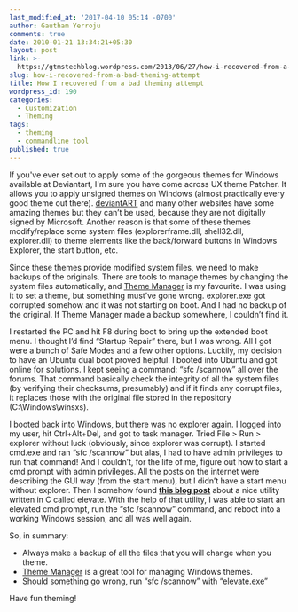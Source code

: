 ```yaml
---
last_modified_at: '2017-04-10 05:14 -0700'
author: Gautham Yerroju
comments: true
date: 2010-01-21 13:34:21+05:30
layout: post
link: >-
  https://gtmstechblog.wordpress.com/2013/06/27/how-i-recovered-from-a-bad-theming-attempt/
slug: how-i-recovered-from-a-bad-theming-attempt
title: How I recovered from a bad theming attempt
wordpress_id: 190
categories:
  - Customization
  - Theming
tags:
  - theming
  - commandline tool
published: true
---
```


If you've ever set out to apply some of the gorgeous themes for Windows available at Deviantart, I'm sure you have come across UX theme Patcher. It allows you to apply unsigned themes on Windows (almost practically every good theme out there). [deviantART](http://browse.deviantart.com/customization/skins/windows7/visualstyle/ "Visual Styles for Windows 7 at deviantART") and many other websites have some amazing themes but they can’t be used, because they are not digitally signed by Microsoft. Another reason is that some of these themes modify/replace some system files (explorerframe.dll, shell32.dll, explorer.dll) to theme elements like the back/forward buttons in Windows Explorer, the start button, etc.

Since these themes provide modified system files, we need to make backups of the originals. There are tools to manage themes by changing the system files automatically, and [Theme Manager](http://bickelk.deviantart.com/art/Theme-Manager-Windows-7-176165228 "Theme Manager for WIndows 7 by bicklec at deviantART") is my favourite. I was using it to set a theme, but something must’ve gone wrong. explorer.exe got corrupted somehow and it was not starting on boot. And I had no backup of the original. If Theme Manager made a backup somewhere, I couldn’t find it.

I restarted the PC and hit F8 during boot to bring up the extended boot menu. I thought I’d find “Startup Repair” there, but I was wrong. All I got were a bunch of Safe Modes and a few other options. Luckily, my decision to have an Ubuntu dual boot proved helpful. I booted into Ubuntu and got online for solutions. I kept seeing a command: “sfc /scannow” all over the forums. That command basically check the integrity of all the system files (by verifying their checksums, presumably) and if it finds any corrupt files, it replaces those with the original file stored in the repository (C:\Windows\winsxs).

I booted back into Windows, but there was no explorer again. I logged into my user, hit Ctrl+Alt+Del, and got to task manager. Tried File > Run > explorer without luck (obviously, since explorer was corrupt). I started cmd.exe and ran “sfc /scannow” but alas, I had to have admin privileges to run that command! And I couldn’t, for the life of me, figure out how to start a cmd prompt with admin privileges. All the posts on the internet were describing the GUI way (from the start menu), but I didn’t have a start menu without explorer. Then I somehow found **[this blog post](http://jpassing.com/2007/12/08/launch-elevated-processes-from-the-command-line/)** about a nice utility written in C called elevate. With the help of that utility, I was able to start an elevated cmd prompt, run the “sfc /scannow” command, and reboot into a working Windows session, and all was well again.

So, in summary:

  * Always make a backup of all the files that you will change when you theme.
  * [Theme Manager](http://bickelk.deviantart.com/art/Theme-Manager-Windows-7-176165228 "Theme Manager for WIndows 7 by bicklec at deviantART") is a great tool for managing Windows themes.
  * Should something go wrong, run “sfc /scannow” with “[elevate.exe](http://jpassing.com/2007/12/08/launch-elevated-processes-from-the-command-line/)”

Have fun theming!
